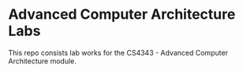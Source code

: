 # Advanced Computer Architecture Labs
This repo consists lab works for the CS4343 - Advanced Computer Architecture module.